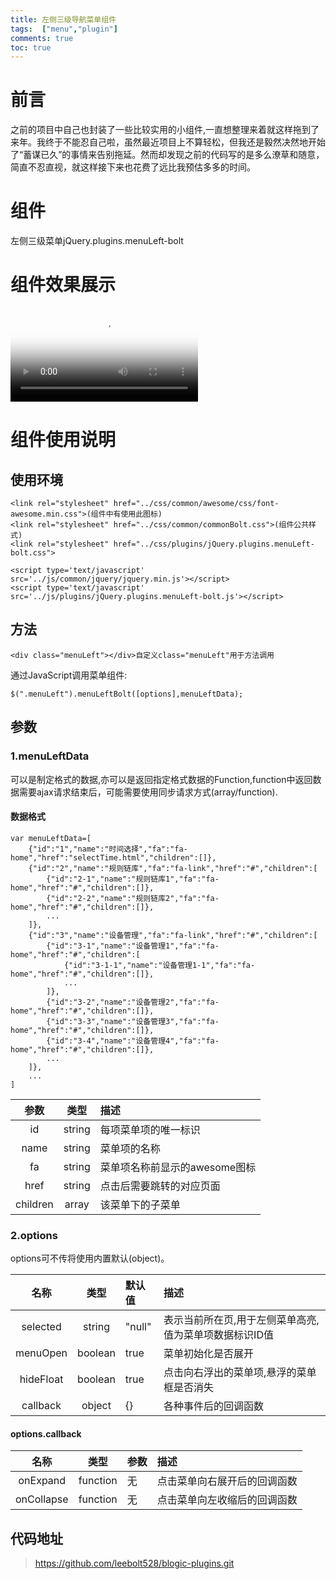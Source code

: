 ```yaml
---
title: 左侧三级导航菜单组件
tags:  ["menu","plugin"]
comments: true
toc: true
---
```

# 前言
之前的项目中自己也封装了一些比较实用的小组件,一直想整理来着就这样拖到了来年。我终于不能忍自己啦，虽然最近项目上不算轻松，但我还是毅然决然地开始了“蓄谋已久”的事情来告别拖延。然而却发现之前的代码写的是多么潦草和随意，简直不忍直视，就这样接下来也花费了远比我预估多多的时间。
<!-- more -->
# 组件
左侧三级菜单jQuery.plugins.menuLeft-bolt
# 组件效果展示
<video id="video" controls="controls"   preload="preload" poster="\img\public\head.jpg">
    <source id="mp4" src="\video\plugin\Video_menuLeft.mp4" type="video/mp4">
    <source id="webm" src="http://media.w3.org/2010/05/sintel/trailer.webm" type="video/webm">
    <source id="ogv" src="http://media.w3.org/2010/ 05/sintel/trailer.ogv" type="video/ogg">
</video>

# 组件使用说明
## 使用环境

    <link rel="stylesheet" href="../css/common/awesome/css/font-awesome.min.css">(组件中有使用此图标)
    <link rel="stylesheet" href="../css/common/commonBolt.css">(组件公共样式)
    <link rel="stylesheet" href="../css/plugins/jQuery.plugins.menuLeft-bolt.css">

    <script type='text/javascript' src='../js/common/jquery/jquery.min.js'></script>
    <script type='text/javascript' src='../js/plugins/jQuery.plugins.menuLeft-bolt.js'></script>

## 方法

    <div class="menuLeft"></div>自定义class="menuLeft"用于方法调用

通过JavaScript调用菜单组件:

    $(".menuLeft").menuLeftBolt([options],menuLeftData);

## 参数
### 1.menuLeftData     
可以是制定格式的数据,亦可以是返回指定格式数据的Function,function中返回数据需要ajax请求结束后，可能需要使用同步请求方式(array/function).
#### 数据格式

    var menuLeftData=[
        {"id":"1","name":"时间选择","fa":"fa-home","href":"selectTime.html","children":[]},
        {"id":"2","name":"规则链库","fa":"fa-link","href":"#","children":[
            {"id":"2-1","name":"规则链库1","fa":"fa-home","href":"#","children":[]},
            {"id":"2-2","name":"规则链库2","fa":"fa-home","href":"#","children":[]},
            ...
        ]},
        {"id":"3","name":"设备管理","fa":"fa-link","href":"#","children":[
            {"id":"3-1","name":"设备管理1","fa":"fa-home","href":"#","children":[
                {"id":"3-1-1","name":"设备管理1-1","fa":"fa-home","href":"#","children":[]},
                ...
            ]},
            {"id":"3-2","name":"设备管理2","fa":"fa-home","href":"#","children":[]},
            {"id":"3-3","name":"设备管理3","fa":"fa-home","href":"#","children":[]},
            {"id":"3-4","name":"设备管理4","fa":"fa-home","href":"#","children":[]},
            ...
        ]},
        ...
    ]


| 参数     | 类型       | 描述    |
| :------: |:---------:| :-----  |
| id       | string    | 每项菜单项的唯一标识  |
| name     | string    | 菜单项的名称   |
| fa       | string    | 菜单项名称前显示的awesome图标   |
| href     | string    | 点击后需要跳转的对应页面    |
| children | array     | 该菜单下的子菜单    |

### 2.options
options可不传将使用内置默认(object)。

| 名称          | 类型           | 默认值  | 描述  |
| :-----------: |:-------------:| :-----  |:-----|
| selected      | string        | "null"  |表示当前所在页,用于左侧菜单高亮,值为菜单项数据标识ID值|
| menuOpen      | boolean       |  true   |菜单初始化是否展开|
| hideFloat     | boolean       |  true   |点击向右浮出的菜单项,悬浮的菜单框是否消失|
| callback      | object        |   {}    |各种事件后的回调函数|

#### options.callback

| 名称          | 类型           | 参数  | 描述  |
| :-----------: |:-------------:| :-----  |:-----|
| onExpand      | function       | 无     |点击菜单向右展开后的回调函数|
| onCollapse    | function       |  无    |点击菜单向左收缩后的回调函数|

## 代码地址
>https://github.com/leebolt528/blogic-plugins.git
    





